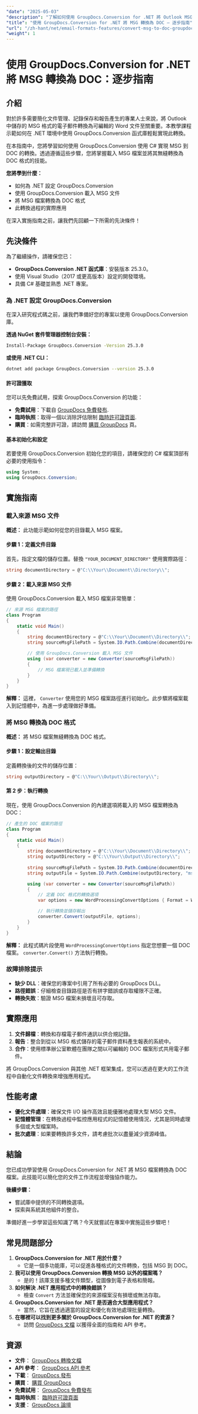 ```yaml
---
"date": "2025-05-03"
"description": "了解如何使用 GroupDocs.Conversion for .NET 將 Outlook MSG 檔案轉換為可編輯的 Word 文件。按照本逐步指南，實現無縫文件管理。"
"title": "使用 GroupDocs.Conversion for .NET 將 MSG 轉換為 DOC — 逐步指南"
"url": "/zh-hant/net/email-formats-features/convert-msg-to-doc-groupdocs-conversion-net/"
"weight": 1
---
```


# 使用 GroupDocs.Conversion for .NET 將 MSG 轉換為 DOC：逐步指南

## 介紹

對於許多需要簡化文件管理、記錄保存和報告產生的專業人士來說，將 Outlook 中儲存的 MSG 格式的電子郵件轉換為可編輯的 Word 文件至關重要。本教學課程示範如何在 .NET 環境中使用 GroupDocs.Conversion 函式庫輕鬆實現此轉換。

在本指南中，您將學習如何使用 GroupDocs.Conversion 使用 C# 實現 MSG 到 DOC 的轉換。透過遵循這些步驟，您將掌握載入 MSG 檔案並將其無縫轉換為 DOC 格式的技能。

**您將學到什麼：**
- 如何為 .NET 設定 GroupDocs.Conversion
- 使用 GroupDocs.Conversion 載入 MSG 文件
- 將 MSG 檔案轉換為 DOC 格式
- 此轉換過程的實際應用

在深入實施指南之前，讓我們先回顧一下所需的先決條件！

## 先決條件

為了繼續操作，請確保您已：
- **GroupDocs.Conversion .NET 函式庫**：安裝版本 25.3.0。
- 使用 Visual Studio（2017 或更高版本）設定的開發環境。
- 具備 C# 基礎並熟悉 .NET 專案。

### 為 .NET 設定 GroupDocs.Conversion
在深入研究程式碼之前，讓我們準備好您的專案以使用 GroupDocs.Conversion 庫。

**透過 NuGet 套件管理器控制台安裝：**
```bash
Install-Package GroupDocs.Conversion -Version 25.3.0
```

**或使用 .NET CLI：**
```bash
dotnet add package GroupDocs.Conversion --version 25.3.0
```

#### 許可證獲取
您可以先免費試用，探索 GroupDocs.Conversion 的功能：
- **免費試用**：下載自 [GroupDocs 免費發布](https://releases。groupdocs.com/conversion/net/).
- **臨時執照**：取得一個以消除評估限制 [臨時許可證頁面](https://purchase。groupdocs.com/temporary-license/).
- **購買**：如需完整許可證，請訪問 [購買 GroupDocs](https://purchase.groupdocs.com/buy) 頁。

#### 基本初始化和設定
若要使用 GroupDocs.Conversion 初始化您的項目，請確保您的 C# 檔案頂部有必要的使用指令：
```csharp
using System;
using GroupDocs.Conversion;
```

## 實施指南

### 載入來源 MSG 文件
**概述：** 此功能示範如何從您的目錄載入 MSG 檔案。

#### 步驟 1：定義文件目錄
首先，指定文檔的儲存位置。替換 `"YOUR_DOCUMENT_DIRECTORY"` 使用實際路徑：
```csharp
string documentDirectory = @"C:\\Your\\Document\\Directory\\";
```

#### 步驟 2：載入來源 MSG 文件
使用 GroupDocs.Conversion 載入 MSG 檔案非常簡單：
```csharp
// 來源 MSG 檔案的路徑
class Program
{
    static void Main()
    {
        string documentDirectory = @"C:\\Your\\Document\\Directory\\";
        string sourceMsgFilePath = System.IO.Path.Combine(documentDirectory, "sample.msg");

        // 使用 GroupDocs.Conversion 載入 MSG 文件
        using (var converter = new Converter(sourceMsgFilePath))
        {
            // MSG 檔案現已載入並準備轉換
        }
    }
}
```
**解釋：** 這裡， `Converter` 使用您的 MSG 檔案路徑進行初始化。此步驟將檔案載入到記憶體中，為進一步處理做好準備。

### 將 MSG 轉換為 DOC 格式
**概述：** 將 MSG 檔案無縫轉換為 DOC 格式。

#### 步驟 1：設定輸出目錄
定義轉換後的文件的儲存位置：
```csharp
string outputDirectory = @"C:\\Your\\Output\\Directory\\";
```

#### 第 2 步：執行轉換
現在，使用 GroupDocs.Conversion 的內建選項將載入的 MSG 檔案轉換為 DOC：
```csharp
// 產生的 DOC 檔案的路徑
class Program
{
    static void Main()
    {
        string documentDirectory = @"C:\\Your\\Document\\Directory\\";
        string outputDirectory = @"C:\\Your\\Output\\Directory\\";
        
        string sourceMsgFilePath = System.IO.Path.Combine(documentDirectory, "sample.msg");
        string outputFile = System.IO.Path.Combine(outputDirectory, "msg-converted-to.doc");

        using (var converter = new Converter(sourceMsgFilePath))
        {
            // 定義 DOC 格式的轉換選項
            var options = new WordProcessingConvertOptions { Format = WordProcessingFileType.Doc };

            // 執行轉換並儲存輸出
            converter.Convert(outputFile, options);
        }
    }
}
```
**解釋：** 此程式碼片段使用 `WordProcessingConvertOptions` 指定您想要一個 DOC 檔案。 `converter.Convert()` 方法執行轉換。

### 故障排除提示
- **缺少 DLL**：確保您的專案中引用了所有必要的 GroupDocs DLL。
- **路徑錯誤**：仔細檢查目錄路徑是否有拼字錯誤或存取權限不正確。
- **轉換失敗**：驗證 MSG 檔案未損壞且可存取。

## 實際應用
1. **文件歸檔**：轉換和存檔電子郵件通訊以供合規記錄。
2. **報告**：整合到從以 MSG 格式儲存的電子郵件資料產生報表的系統中。
3. **合作**：使用標準辦公室軟體在團隊之間以可編輯的 DOC 檔案形式共用電子郵件。

將 GroupDocs.Conversion 與其他 .NET 框架集成，您可以透過在更大的工作流程中自動化文件轉換來增強應用程式。

## 性能考慮
- **優化文件處理**：確保文件 I/O 操作高效且能優雅地處理大型 MSG 文件。
- **記憶體管理**：在轉換過程中監控應用程式的記憶體使用情況，尤其是同時處理多個或大型檔案時。
- **批次處理**：如果要轉換許多文件，請考慮批次以盡量減少資源峰值。

## 結論
您已成功學習使用 GroupDocs.Conversion for .NET 將 MSG 檔案轉換為 DOC 檔案。此技能可以簡化您的文件工作流程並增強協作能力。 

**後續步驟：**
- 嘗試庫中提供的不同轉換選項。
- 探索與系統其他組件的整合。

準備好進一步學習這些知識了嗎？今天就嘗試在專案中實施這些步驟吧！

## 常見問題部分
1. **GroupDocs.Conversion for .NET 用於什麼？**
   - 它是一個多功能庫，可以促進各種格式的文件轉換，包括 MSG 到 DOC。
2. **我可以使用 GroupDocs.Conversion 轉換 MSG 以外的檔案嗎？**
   - 是的！該庫支援多種文件類型，從圖像到電子表格和簡報。
3. **如何解決 .NET 應用程式中的轉換錯誤？**
   - 檢查 `Convert` 方法並確保您的來源檔案沒有損壞或無法存取。
4. **GroupDocs.Conversion for .NET 是否適合大型應用程式？**
   - 當然，它旨在透過適當的設定和優化有效地處理批量轉換。
5. **在哪裡可以找到更多關於 GroupDocs.Conversion for .NET 的資源？**
   - 訪問 [GroupDocs 文檔](https://docs.groupdocs.com/conversion/net/) 以獲得全面的指南和 API 參考。

## 資源
- **文件**： [GroupDocs 轉換文檔](https://docs.groupdocs.com/conversion/net/)
- **API 參考**： [GroupDocs API 參考](https://reference.groupdocs.com/conversion/net/)
- **下載**： [GroupDocs 發布](https://releases.groupdocs.com/conversion/net/)
- **購買**： [購買 GroupDocs](https://purchase.groupdocs.com/buy)
- **免費試用**： [GroupDocs 免費發布](https://releases.groupdocs.com/conversion/net/)
- **臨時執照**： [臨時許可證頁面](https://purchase.groupdocs.com/temporary-license/)
- **支援**： [GroupDocs 論壇](https://forum.groupdocs.com/c/conversion/10)